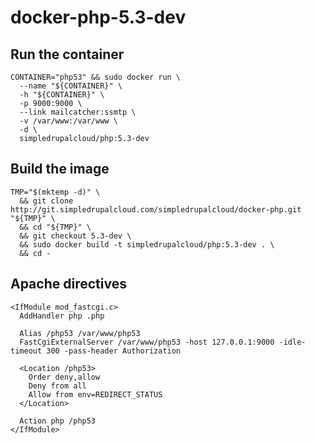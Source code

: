 # docker-php-5.3-dev

## Run the container

    CONTAINER="php53" && sudo docker run \
      --name "${CONTAINER}" \
      -h "${CONTAINER}" \
      -p 9000:9000 \
      --link mailcatcher:ssmtp \
      -v /var/www:/var/www \
      -d \
      simpledrupalcloud/php:5.3-dev

## Build the image

    TMP="$(mktemp -d)" \
      && git clone http://git.simpledrupalcloud.com/simpledrupalcloud/docker-php.git "${TMP}" \
      && cd "${TMP}" \
      && git checkout 5.3-dev \
      && sudo docker build -t simpledrupalcloud/php:5.3-dev . \
      && cd -

## Apache directives

    <IfModule mod_fastcgi.c>
      AddHandler php .php

      Alias /php53 /var/www/php53
      FastCgiExternalServer /var/www/php53 -host 127.0.0.1:9000 -idle-timeout 300 -pass-header Authorization

      <Location /php53>
        Order deny,allow
        Deny from all
        Allow from env=REDIRECT_STATUS
      </Location>

      Action php /php53
    </IfModule>
